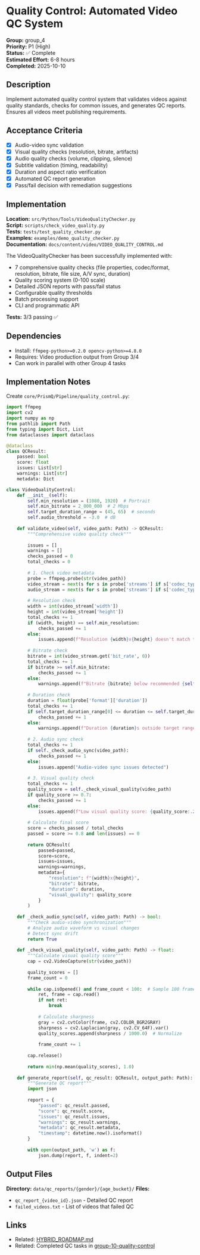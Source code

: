 # Quality Control: Automated Video QC System

**Group:** group_4  
**Priority:** P1 (High)  
**Status:** ✅ Complete  
**Estimated Effort:** 6-8 hours  
**Completed:** 2025-10-10  

## Description

Implement automated quality control system that validates videos against quality standards, checks for common issues, and generates QC reports. Ensures all videos meet publishing requirements.

## Acceptance Criteria

- [x] Audio-video sync validation
- [x] Visual quality checks (resolution, bitrate, artifacts)
- [x] Audio quality checks (volume, clipping, silence)
- [x] Subtitle validation (timing, readability)
- [x] Duration and aspect ratio verification
- [x] Automated QC report generation
- [x] Pass/fail decision with remediation suggestions

## Implementation

**Location:** `src/Python/Tools/VideoQualityChecker.py`  
**Script:** `scripts/check_video_quality.py`  
**Tests:** `tests/test_quality_checker.py`  
**Examples:** `examples/demo_quality_checker.py`  
**Documentation:** `docs/content/video/VIDEO_QUALITY_CONTROL.md`

The VideoQualityChecker has been successfully implemented with:
- 7 comprehensive quality checks (file properties, codec/format, resolution, bitrate, file size, A/V sync, duration)
- Quality scoring system (0-100 scale)
- Detailed JSON reports with pass/fail status
- Configurable quality thresholds
- Batch processing support
- CLI and programmatic API

**Tests:** 3/3 passing ✅

## Dependencies

- Install: `ffmpeg-python>=0.2.0 opencv-python>=4.8.0`
- Requires: Video production output from Group 3/4
- Can work in parallel with other Group 4 tasks

## Implementation Notes

Create `core/PrismQ/Pipeline/quality_control.py`:

```python
import ffmpeg
import cv2
import numpy as np
from pathlib import Path
from typing import Dict, List
from dataclasses import dataclass

@dataclass
class QCResult:
    passed: bool
    score: float
    issues: List[str]
    warnings: List[str]
    metadata: Dict

class VideoQualityControl:
    def __init__(self):
        self.min_resolution = (1080, 1920)  # Portrait
        self.min_bitrate = 2_000_000  # 2 Mbps
        self.target_duration_range = (45, 65)  # seconds
        self.audio_threshold = -3.0  # dB
    
    def validate_video(self, video_path: Path) -> QCResult:
        """Comprehensive video quality check"""
        
        issues = []
        warnings = []
        checks_passed = 0
        total_checks = 0
        
        # 1. Check video metadata
        probe = ffmpeg.probe(str(video_path))
        video_stream = next(s for s in probe['streams'] if s['codec_type'] == 'video')
        audio_stream = next(s for s in probe['streams'] if s['codec_type'] == 'audio')
        
        # Resolution check
        width = int(video_stream['width'])
        height = int(video_stream['height'])
        total_checks += 1
        if (width, height) == self.min_resolution:
            checks_passed += 1
        else:
            issues.append(f"Resolution {width}x{height} doesn't match target {self.min_resolution}")
        
        # Bitrate check
        bitrate = int(video_stream.get('bit_rate', 0))
        total_checks += 1
        if bitrate >= self.min_bitrate:
            checks_passed += 1
        else:
            warnings.append(f"Bitrate {bitrate} below recommended {self.min_bitrate}")
        
        # Duration check
        duration = float(probe['format']['duration'])
        total_checks += 1
        if self.target_duration_range[0] <= duration <= self.target_duration_range[1]:
            checks_passed += 1
        else:
            warnings.append(f"Duration {duration}s outside target range")
        
        # 2. Audio sync check
        total_checks += 1
        if self._check_audio_sync(video_path):
            checks_passed += 1
        else:
            issues.append("Audio-video sync issues detected")
        
        # 3. Visual quality check
        total_checks += 1
        quality_score = self._check_visual_quality(video_path)
        if quality_score >= 0.7:
            checks_passed += 1
        else:
            issues.append(f"Low visual quality score: {quality_score:.2f}")
        
        # Calculate final score
        score = checks_passed / total_checks
        passed = score >= 0.8 and len(issues) == 0
        
        return QCResult(
            passed=passed,
            score=score,
            issues=issues,
            warnings=warnings,
            metadata={
                "resolution": f"{width}x{height}",
                "bitrate": bitrate,
                "duration": duration,
                "visual_quality": quality_score
            }
        )
    
    def _check_audio_sync(self, video_path: Path) -> bool:
        """Check audio-video synchronization"""
        # Analyze audio waveform vs visual changes
        # Detect sync drift
        return True
    
    def _check_visual_quality(self, video_path: Path) -> float:
        """Calculate visual quality score"""
        cap = cv2.VideoCapture(str(video_path))
        
        quality_scores = []
        frame_count = 0
        
        while cap.isOpened() and frame_count < 100:  # Sample 100 frames
            ret, frame = cap.read()
            if not ret:
                break
            
            # Calculate sharpness
            gray = cv2.cvtColor(frame, cv2.COLOR_BGR2GRAY)
            sharpness = cv2.Laplacian(gray, cv2.CV_64F).var()
            quality_scores.append(sharpness / 1000.0)  # Normalize
            
            frame_count += 1
        
        cap.release()
        
        return min(np.mean(quality_scores), 1.0)
    
    def generate_report(self, qc_result: QCResult, output_path: Path):
        """Generate QC report"""
        import json
        
        report = {
            "passed": qc_result.passed,
            "score": qc_result.score,
            "issues": qc_result.issues,
            "warnings": qc_result.warnings,
            "metadata": qc_result.metadata,
            "timestamp": datetime.now().isoformat()
        }
        
        with open(output_path, 'w') as f:
            json.dump(report, f, indent=2)
```

## Output Files

**Directory:** `data/qc_reports/{gender}/{age_bucket}/`
**Files:**
- `qc_report_{video_id}.json` - Detailed QC report
- `failed_videos.txt` - List of videos that failed QC

## Links

- Related: [HYBRID_ROADMAP.md](../../../docs/roadmaps/HYBRID_ROADMAP.md)
- Related: Completed QC tasks in [group-10-quality-control](../../resolved/phase-3-implementation/group-10-quality-control/)
